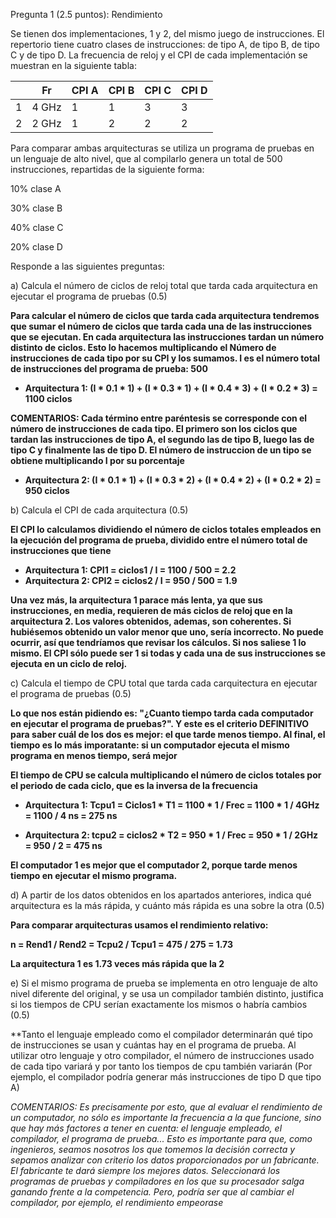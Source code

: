 Pregunta 1 (2.5 puntos): Rendimiento

Se tienen dos implementaciones, 1 y 2, del mismo juego de instrucciones. El repertorio tiene cuatro clases de instrucciones: de tipo A, de tipo B, 
de tipo C y de tipo D. La frecuencia de reloj y el CPI de cada implementación se muestran en la siguiente tabla:

|  | Fr | 	CPI A	| CPI B	| CPI C	| CPI D |
| ------------- | ------------- | 	-------------| -------------	| -------------| ------------- |
|1|	4 GHz|	1	|1	|3|	3|
|2|	2 GHz|	1|	2|2|	2|

Para comparar ambas arquitecturas se utiliza un programa de pruebas en un lenguaje de alto nivel, que al compilarlo genera un total de 500 instrucciones, 
repartidas de la siguiente forma:

10% clase A

30% clase B

40% clase C

20% clase D


Responde a las siguientes preguntas:

a) Calcula el número de ciclos de reloj total que tarda cada arquitectura en ejecutar el programa de pruebas (0.5)

**Para calcular el número de ciclos que tarda cada arquitectura tendremos que sumar el número de ciclos que tarda cada una de las instrucciones que se ejecutan. 
En cada arquitectura las instrucciones tardan un número distinto de ciclos. Esto lo hacemos multiplicando el Número de instrucciones de cada tipo por su CPI y 
los sumamos. I es el número total de instrucciones del programa de prueba: 500**

* **Arquitectura 1: (I * 0.1 * 1) + (I * 0.3 * 1) + (I * 0.4 * 3) + (I * 0.2 * 3) = 1100 ciclos**

**COMENTARIOS: Cada término entre paréntesis se corresponde con el número de instrucciones de cada tipo. El primero son los ciclos que tardan las instrucciones de tipo A,
el segundo las de tipo B, luego las de tipo C y finalmente las de tipo D. El número de instruccion de un tipo se obtiene multiplicando I por su porcentaje**

* **Arquitectura 2: (I * 0.1 * 1) + (I * 0.3 * 2) + (I * 0.4 * 2) + (I * 0.2 * 2) = 950 ciclos**

b) Calcula el CPI de cada arquitectura (0.5)

**El CPI lo calculamos dividiendo el número de ciclos totales empleados en la ejecución del programa de prueba, dividido entre el número total de instrucciones que tiene**

* **Arquitectura 1: CPI1 = ciclos1 / I = 1100 / 500 = 2.2**
* **Arquitectura 2: CPI2 = ciclos2 / I = 950 / 500 = 1.9**

**Una vez más, la arquitectura 1 parace más lenta, ya que sus instrucciones, en media, requieren de más ciclos de reloj que en la arquitectura 2. 
Los valores obtenidos, ademas, son coherentes. Si hubiésemos obtenido un valor menor que uno, sería incorrecto. 
No puede ocurrir, así que tendríamos que revisar los cálculos. Si nos saliese 1 lo mismo. El CPI sólo puede ser 1 si todas y cada una de sus instrucciones 
se ejecuta en un ciclo de reloj.**

c) Calcula el tiempo de CPU total que tarda cada carquitectura en ejecutar el programa de pruebas (0.5)

**Lo que nos están pidiendo es: "¿Cuanto tiempo tarda cada computador en ejecutar el programa de pruebas?". Y este es el criterio DEFINITIVO para saber cuál de los 
dos es mejor: el que tarde menos tiempo. Al final, el tiempo es lo más imporatante: si un computador ejecuta el mismo programa en menos tiempo, será mejor**

**El tiempo de CPU se calcula multiplicando el número de ciclos totales por el periodo de cada ciclo, que es la inversa de la frecuencia**

* **Arquitectura 1: Tcpu1 = Ciclos1 * T1 = 1100 * 1 / Frec = 1100 * 1 / 4GHz = 1100 / 4 ns = 275 ns**

* **Arquitectura 2: tcpu2 = ciclos2 * T2 = 950 * 1 / Frec = 950 * 1 / 2GHz = 950 / 2 = 475 ns**

**El computador 1 es mejor que el computador 2, porque tarde menos tiempo en ejecutar el mismo programa.**

d) A partir de los datos obtenidos en los apartados anteriores, indica qué arquitectura es la más rápida, y cuánto más rápida es una sobre la otra (0.5)

**Para comparar arquitecturas usamos el rendimiento relativo:**

**n = Rend1 / Rend2 = Tcpu2 / Tcpu1 = 475 / 275 = 1.73**

**La arquitectura 1 es 1.73 veces más rápida que la 2**

e) Si el mismo programa de prueba se implementa en otro lenguaje de alto nivel diferente del original, y se usa un compilador también distinto, justifica si
los tiempos de CPU serían exactamente los mismos o habría cambios (0.5)

**Tanto el lenguaje empleado como el compilador determinarán qué tipo de instrucciones se usan y cuántas hay en el programa de prueba. Al utilizar otro lenguaje y otro 
compilador, el número de instrucciones usado de cada tipo variará y por tanto los tiempos de cpu también variarán (Por ejemplo, el compilador podría generar más 
instrucciones de tipo D que tipo A)

*COMENTARIOS: Es precisamente por esto, que al evaluar el rendimiento de un computador, no sólo es importante la frecuencia a la que funcione, sino que 
hay más factores a tener en cuenta: el lenguaje empleado, el compilador, el programa de prueba... Esto es importante para que, como ingenieros, 
seamos nosotros los que tomemos la decisión correcta y sepamos analizar con criterio los datos proporcionados por un fabricante. 
El fabricante te dará siempre los mejores datos. Seleccionará los programas de pruebas y compiladores en los que su procesador salga ganando frente a la competencia. 
Pero, podría ser que al cambiar el compilador, por ejemplo, el rendimiento empeorase*
